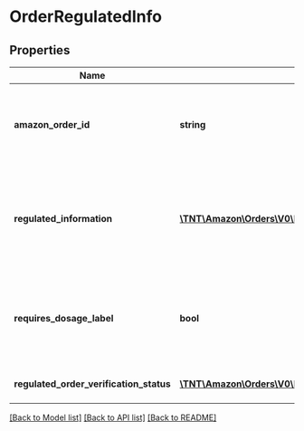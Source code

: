 # OrderRegulatedInfo

## Properties
Name | Type | Description | Notes
------------ | ------------- | ------------- | -------------
**amazon_order_id** | **string** | An Amazon-defined order identifier, in 3-7-7 format. | 
**regulated_information** | [**\TNT\Amazon\Orders\V0\Model\RegulatedInformation**](RegulatedInformation.md) | The regulated information collected during purchase and used to verify the order. | 
**requires_dosage_label** | **bool** | When true, the order requires attaching a dosage information label when shipped. | 
**regulated_order_verification_status** | [**\TNT\Amazon\Orders\V0\Model\RegulatedOrderVerificationStatus**](RegulatedOrderVerificationStatus.md) | The order&#39;s verification status. | 

[[Back to Model list]](../README.md#documentation-for-models) [[Back to API list]](../README.md#documentation-for-api-endpoints) [[Back to README]](../README.md)


